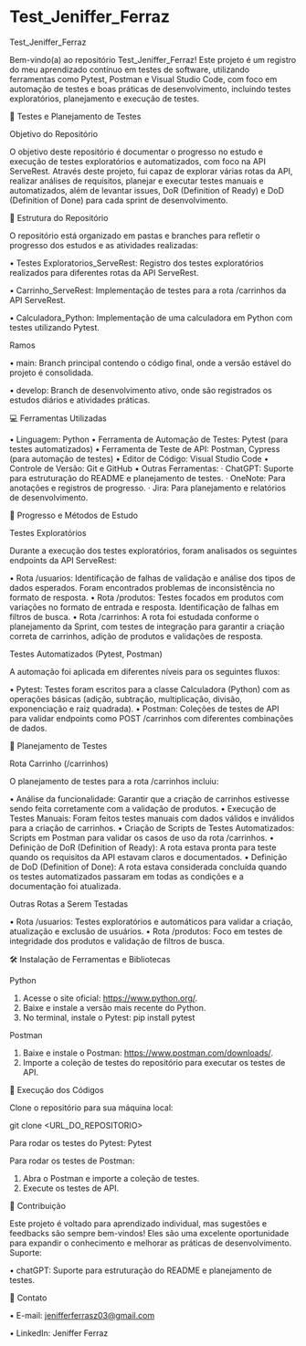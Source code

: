 ﻿# Test_Jeniffer_Ferraz

Test_Jeniffer_Ferraz

Bem-vindo(a) ao repositório Test_Jeniffer_Ferraz!
Este projeto é um registro do meu aprendizado contínuo em testes de software, utilizando ferramentas como Pytest, Postman e Visual Studio Code, com foco em automação de testes e boas práticas de desenvolvimento, incluindo testes exploratórios, planejamento e execução de testes.

🤖 Testes e Planejamento de Testes

Objetivo do Repositório

O objetivo deste repositório é documentar o progresso no estudo e execução de testes exploratórios e automatizados, com foco na API ServeRest. 
Através deste projeto, fui capaz de explorar várias rotas da API, realizar análises de requisitos, planejar e executar testes manuais e automatizados, além de levantar issues, DoR (Definition of Ready) e DoD (Definition of Done) para cada sprint de desenvolvimento.

📂 Estrutura do Repositório

O repositório está organizado em pastas e branches para refletir o progresso dos estudos e as atividades realizadas:

• Testes Exploratorios_ServeRest: Registro dos testes exploratórios realizados para diferentes rotas da API ServeRest.

• Carrinho_ServeRest: Implementação de testes para a rota /carrinhos da API ServeRest.

• Calculadora_Python: Implementação de uma calculadora em Python com testes utilizando Pytest.

Ramos

• main: Branch principal contendo o código final, onde a versão estável do projeto é consolidada.

• develop: Branch de desenvolvimento ativo, onde são registrados os estudos diários e atividades práticas.

💻 Ferramentas Utilizadas

• Linguagem: Python
• Ferramenta de Automação de Testes: Pytest (para testes automatizados)
• Ferramenta de Teste de API: Postman, Cypress (para automação de testes)
• Editor de Código: Visual Studio Code
• Controle de Versão: Git e GitHub
• Outras Ferramentas:
	· ChatGPT: Suporte para estruturação do README e planejamento de testes.
	· OneNote: Para anotações e registros de progresso.
	· Jira: Para planejamento e relatórios de desenvolvimento.

🚀 Progresso e Métodos de Estudo

Testes Exploratórios

Durante a execução dos testes exploratórios, foram analisados os seguintes endpoints da API ServeRest:

• Rota /usuarios: Identificação de falhas de validação e análise dos tipos de dados esperados. Foram encontrados problemas de inconsistência no formato de resposta.
• Rota /produtos: Testes focados em produtos com variações no formato de entrada e resposta. Identificação de falhas em filtros de busca.
• Rota /carrinhos: A rota foi estudada conforme o planejamento da Sprint, com testes de integração para garantir a criação correta de carrinhos, adição de produtos e validações de resposta.

Testes Automatizados (Pytest, Postman)

A automação foi aplicada em diferentes níveis para os seguintes fluxos:

• Pytest: Testes foram escritos para a classe Calculadora (Python) com as operações básicas (adição, subtração, multiplicação, divisão, exponenciação e raiz quadrada).
• Postman: Coleções de testes de API para validar endpoints como POST /carrinhos com diferentes combinações de dados.

📄 Planejamento de Testes

Rota Carrinho (/carrinhos)

O planejamento de testes para a rota /carrinhos incluiu:

• Análise da funcionalidade: Garantir que a criação de carrinhos estivesse sendo feita corretamente com a validação de produtos.
• Execução de Testes Manuais: Foram feitos testes manuais com dados válidos e inválidos para a criação de carrinhos.
• Criação de Scripts de Testes Automatizados: Scripts em Postman  para validar os casos de uso da rota /carrinhos.
• Definição de DoR (Definition of Ready): A rota estava pronta para teste quando os requisitos da API estavam claros e documentados.
• Definição de DoD (Definition of Done): A rota estava considerada concluída quando os testes automatizados passaram em todas as condições e a documentação foi atualizada.
	
Outras Rotas a Serem Testadas

• Rota /usuarios: Testes exploratórios e automáticos para validar a criação, atualização e exclusão de usuários.
• Rota /produtos: Foco em testes de integridade dos produtos e validação de filtros de busca.

🛠 Instalação de Ferramentas e Bibliotecas

Python

1. Acesse o site oficial: https://www.python.org/.
2. Baixe e instale a versão mais recente do Python.
3. No terminal, instale o Pytest:
pip install pytest


Postman

1. Baixe e instale o Postman: https://www.postman.com/downloads/.
2. Importe a coleção de testes do repositório para executar os testes de API.
	

📝 Execução dos Códigos

Clone o repositório para sua máquina local:

git clone <URL_DO_REPOSITORIO>

Para rodar os testes do Pytest:
Pytest

Para rodar os testes de Postman:

1. Abra o Postman e importe a coleção de testes.
2. Execute os testes de API.
	

🤝 Contribuição

Este projeto é voltado para aprendizado individual, mas sugestões e feedbacks são sempre bem-vindos! Eles são uma excelente oportunidade para expandir o conhecimento e melhorar as práticas de desenvolvimento.
Suporte:

• chatGPT: Suporte para estruturação do README e planejamento de testes.

📧 Contato

• E-mail: jenifferferrasz03@gmail.com

• LinkedIn: Jeniffer Ferraz

